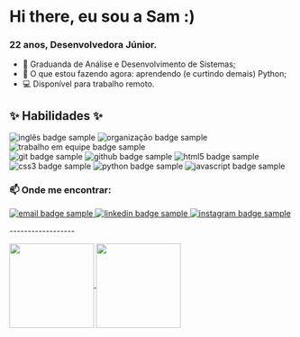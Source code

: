 # Hi there, eu sou a Sam :)
### 22 anos, Desenvolvedora Júnior.

- 📓 Graduanda de Análise e Desenvolvimento de Sistemas;
- 🌱 O que estou fazendo agora: aprendendo (e curtindo demais) Python;
- 💻 Disponível para trabalho remoto.

## ✨ Habilidades ✨
<!-- Badges Habilidades-->
<div>
  <img src="https://img.shields.io/badge/Inglês%20Avançado-434d58?&style=for-the-badge" alt="inglês badge sample"/>
  <img src="https://img.shields.io/badge/Organização-CAAF5B?&style=for-the-badge" alt="organização badge sample"/>
  <img src="https://img.shields.io/badge/Trabalho%20em%20Equipe-c33670?&style=for-the-badge" alt="trabalho em equipe badge sample"/> <br>
  <img src="https://img.shields.io/badge/Git-F05032?&style=for-the-badge" alt="git badge sample"/>
  <img src="https://img.shields.io/badge/GitHub-181717?&style=for-the-badge" alt="github badge sample"/>
  <img src="https://img.shields.io/badge/HTML5-E34F26?&style=for-the-badge" alt="html5 badge sample"/>
  <img src="https://img.shields.io/badge/CSS3-1572B6?&style=for-the-badge" alt="css3 badge sample"/>
  <img src="https://img.shields.io/badge/Python-3776AB?&style=for-the-badge" alt="python badge sample"/>
  <img src="https://img.shields.io/badge/JavaScript-F7DF1E?&style=for-the-badge" alt="javascript badge sample"/>
</div>

<!-- Badges redes sociais -->
### 📫 Onde me encontrar:
<a href="mailto:sammaravs@outlook.com">
  <img src="https://img.shields.io/badge/email-0078D4?logo=microsoftoutlook&logoColor=white&style=for-the-badge" alt="email badge sample"/>  
</a>

<a href="https://www.linkedin.com/in/sammaravalente/">
    <img src="https://img.shields.io/badge/linkedin-%230077B5.svg?&style=for-the-badge&logo=linkedin&logoColor=white" alt="linkedin badge sample"/>
  </a>

<a href="https://www.instagram.com/samsvalente/">
    <img src="https://img.shields.io/badge/instagram-E4405F?logo=instagram&logoColor=white&style=for-the-badge" alt="instagram badge sample"/>
  </a>

<br>
<p>------------------</p>

<!-- Cards Git stats -->
<a href="https://github.com/sammaravalente/">
  <img height=150 align="center" src="https://github-readme-stats.vercel.app/api?username=sammaravalente&show_icons=true&theme=bear&icon_color=purple&hide=stars"/>
</a>

<a href="https://github.com/sammaravalente">
  <img height=150 align="center" src="https://github-readme-stats.vercel.app/api/top-langs/?username=sammaravalente&layout=compact&show_icons=true&theme=bear&icon_color=purple" />
</a>

